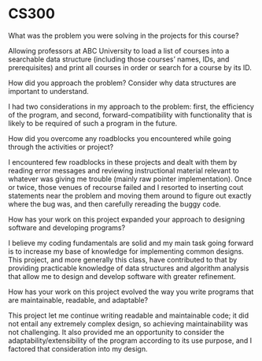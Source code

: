 # CS300
What was the problem you were solving in the projects for this course?

  Allowing professors at ABC University to load a list of courses into a searchable data structure (including those courses’ names, IDs, and prerequisites) and print all courses in order or search for a course by its ID. 


How did you approach the problem? Consider why data structures are important to understand.

  I had two considerations in my approach to the problem: first, the efficiency of the program, and second, forward-compatibility with functionality that is likely to be required of such a program in the future. 


How did you overcome any roadblocks you encountered while going through the activities or project?

  I encountered few roadblocks in these projects and dealt with them by reading error messages and reviewing instructional material relevant to whatever was giving me trouble (mainly raw pointer implementation). Once or twice, those venues of recourse failed and I resorted to inserting cout statements near the problem and moving them around to figure out exactly where the bug was, and then carefully rereading the buggy code. 


How has your work on this project expanded your approach to designing software and developing programs?

  I believe my coding fundamentals are solid and my main task going forward is to increase my base of knowledge for implementing common designs. This project, and more generally this class, have contributed to that by providing practicable knowledge of data structures and algorithm analysis that allow me to design and develop software with greater refinement. 


How has your work on this project evolved the way you write programs that are maintainable, readable, and adaptable?

  This project let me continue writing readable and maintainable code; it did not entail any extremely complex design, so achieving maintainability was not challenging. It also provided me an opportunity to consider the adaptability/extensibility of the program according to its use purpose, and I factored that consideration into my design. 
